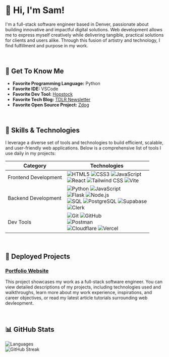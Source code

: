 # 👋 Hi, I'm Sam!

I'm a full-stack software engineer based in Denver, passionate about building innovative and impactful digital solutions. Web development allows me to express myself creatively while delivering tangible, practical solutions for clients and users alike. Through this fusion of artistry and technology, I find fulfillment and purpose in my work.

<br/>

## 🌟 Get To Know Me 

- **Favorite Programming Language:** Python
- **Favorite IDE:** VSCode
- **Favorite Dev Tool:** [Hopstock](https://www.hopstock.com)
- **Favorite Tech Blog:** [TDLR Newsletter](https://www.tdlrnewsletter.com)
- **Favorite Open Source Project:** [Zdog](https://zzz.dog/) 

<br/>

## 🧰 Skills & Technologies

I leverage a diverse set of tools and technologies to build efficient, scalable, and user-friendly web applications. Below is a comprehensive list of tools I use daily in my projects:

| **Category**             | **Technologies**                                                                                                                                |
|--------------------------|------------------------------------------------------------------------------------------------------------------------------------------------|
| Frontend Development | ![HTML5](https://img.shields.io/badge/-HTML5-E34F26?style=flat&logo=html5&logoColor=white) ![CSS3](https://img.shields.io/badge/-CSS3-1572B6?style=flat&logo=css3&logoColor=white) ![JavaScript](https://img.shields.io/badge/-JavaScript-F7DF1E?style=flat&logo=javascript&logoColor=black) <br> ![React](https://img.shields.io/badge/-React-61DAFB?style=flat&logo=react&logoColor=black) ![Tailwind CSS](https://img.shields.io/badge/-Tailwind%20CSS-38B2AC?style=flat&logo=tailwind-css&logoColor=white) ![Vite](https://img.shields.io/badge/-Vite-646CFF?style=flat&logo=vite&logoColor=white) |
| Backend Development  | ![Python](https://img.shields.io/badge/-Python-3776AB?style=flat&logo=python&logoColor=white) ![JavaScript](https://img.shields.io/badge/-JavaScript-F7DF1E?style=flat&logo=javascript&logoColor=black) <br> ![Flask](https://img.shields.io/badge/-Flask-000000?style=flat&logo=flask&logoColor=white) ![Node.js](https://img.shields.io/badge/-Node.js-339933?style=flat&logo=node.js&logoColor=white) <br> ![SQL](https://img.shields.io/badge/-SQL-003B57?style=flat&logo=database&logoColor=white) ![PostgreSQL](https://img.shields.io/badge/-PostgreSQL-4169E1?style=flat&logo=postgresql&logoColor=white) ![Supabase](https://img.shields.io/badge/-Supabase-3FCF8E?style=flat&logo=supabase&logoColor=white) <br> ![Clerk](https://img.shields.io/badge/-Clerk-3D3D3D?style=flat&logo=clerk&logoColor=white) |
| Dev Tools           | ![Git](https://img.shields.io/badge/-Git-F05032?style=flat&logo=git&logoColor=white) ![GitHub](https://img.shields.io/badge/-GitHub-181717?style=flat&logo=github&logoColor=white) <br> ![Postman](https://img.shields.io/badge/-Postman-FF6C37?style=flat&logo=postman&logoColor=white) <br> ![Cloudflare](https://img.shields.io/badge/-Cloudflare-F38020?style=flat&logo=cloudflare&logoColor=white) ![Vercel](https://img.shields.io/badge/-Vercel-000000?style=flat&logo=vercel&logoColor=white) |

<br/>

## 🚀 Deployed Projects

### [Portfolio Website](https://github.com/samanthacabrera/portfolio)
This project showcases my work as a full-stack software engineer. You can view detailed descriptions of my projects, including technologies used and walkthroughs, learn more about my work experience, inspirations, and career objectives, or read my latest article tutorials surrounding web devleopment.

<br/>

## 📊 GitHub Stats

![Languages](https://github-readme-stats.vercel.app/api/top-langs/?username=samanthacabrera&layout=compact&theme=default)
<br/>
![GitHub Streak](https://github-readme-streak-stats.herokuapp.com/?user=samanthacabrera&theme=default)


